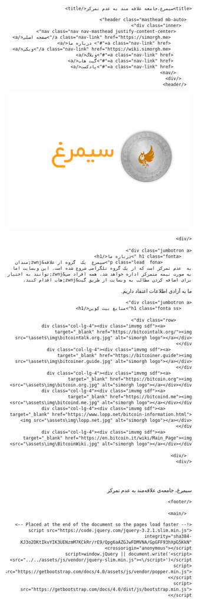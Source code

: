 <html lang="fa" dir="rtl"><head>
    <meta charset="utf-8">
    <meta name="viewport" content="width=device-width, initial-scale=1, shrink-to-fit=no">
    <meta name="description" content="سیمرغ جامعه علاقه مند به عدم تمرکز">


    <title>سیمرغ،جامعه علاقه مند به عدم تمرکز</title>

<link rel="stylesheet" type="text/css" href="https://getbootstrap.com/docs/4.0/dist/css/bootstrap.min.css">
<link rel="stylesheet" href="https://use.fontawesome.com/releases/v5.7.0/css/all.css" integrity="sha384-lZN37f5QGtY3VHgisS14W3ExzMWZxybE1SJSEsQp9S+oqd12jhcu+A56Ebc1zFSJ" crossorigin="anonymous">
    <!-- Custom styles for this template -->
    <link href="assets\css\style.css" rel="stylesheet">
  </head>

  <body class="text-center">
   <main role="main" class="cover-container">
    <div class="container hh">

      <header class="masthead mb-auto">
        <div class="inner">
          <nav class="nav nav-masthead justify-content-center">
            <a class="nav-link" href="https://simorgh.me/">صفحه اصلی</a>
            <a class="nav-link" href="#"> درباره ما</a>
            <a class="nav-link" href="https://wiki.simorgh.me/">ویکی</a>
		   <a class="nav-link" href="#">وبلاگ</a>
		   <a class="nav-link" href="#">گیت هاب</a>
		   <a class="nav-link" href="#">پادکست</a>
          </nav>
        </div>
      </header>
<div role="main" class="inner cover">

<div class="immg"><a href="default.asp"><img src="\assets\img\logo.png" alt="simorgh logo"></a></div>

</div>


	  
    </div>
    
	<div class="jumbotron a">
        <h1 class="fonta ">درباره ما</h1>
               <p class="lead  fona">سیمرغ  یک  گروه از علاقه&zwnj;مندان  به  عدم تمرکز است که از یک گروه تلگرامی شروع شده است. این وبسایت اما به صورت نیمه متمرکز اداره خواهد شد. همه افراد می&zwnj;توانند به اختیار برای اضافه کردن مطالب به وبسایت از طریق گیت&zwnj;هاب اقدام کنند.

ما به آزادی اطلاعات اعتقاد داریم.</p>
      </div>
	
	<div class="jumbotron a">
        <h1 class="fonta ss">منابع بیت کوین</h1>
          
		  <div class="row">
              <div class="col-lg-4"><div class="imvmg sdf"><a target="_blank" href="https://bitcointalk.org/"><img src="\assets\img\bitcointalk.org.jpg" alt="simorgh logo"></a></div></div>
			<div class="col-lg-4"><div class="imvmg sdf"><a target="_blank" href="https://bitcoiner.guide"><img src="\assets\img\bitcoiner.guide.jpg" alt="simorgh logo"></a></div></div>
			<div class="col-lg-4"><div class="imvmg sdf"><a target="_blank" href="https://bitcoin.org"><img src="\assets\img\bitcoin.org.jpg" alt="simorgh logo"></a></div></div>
			  <div class="col-lg-4"><div class="imvmg sdf"><a target="_blank" href="https://bitcoind.me"><img src="\assets\img\bitcoind.me.jpg" alt="simorgh logo"></a></div></div>
			  <div class="col-lg-4"><div class="imvmg sdf"><a target="_blank" href="https://www.lopp.net/bitcoin-information.html"><img src="\assets\img\lopp.net.jpg" alt="simorgh logo"></a></div></div>
			  <div class="col-lg-4"><div class="imvmg sdf"><a target="_blank" href="https://en.bitcoin.it/wiki/Main_Page"><img src="\assets\img\BitcoinWiki.jpg" alt="simorgh logo"></a></div></div>

      </div>
	</div>

 

	

	
    
<br><br>

  
<footer class="cover-container ">
   
   <p class="float-right fonta thy">سیمرغ، جامعه‌ی علاقه‌مند به عدم تمرکز</p>   <div class="float-left as">
	   <a target="_blank" href="https://twitter.com/simorgh_bc"><i class="fab fa-twitter-square" style="font-size: 36px;color: #969696;"></i></a>
			   <a target="_blank" href="https://www.facebook.com/profile.php?id=100073400014882"><i class="fab fa-facebook-square" style="font-size: 36px;color: #969696;"></i></a>
			   <a target="_blank" href="https://www.reddit.com/user/simorgh_bc/"><i class="fab fa-reddit-square" style="font-size: 36px;color: #969696;"></i></a>
			   <a target="_blank" href="https://www.instagram.com/simorgh_bc/"><i class="fab fa-instagram" style="font-size: 36px;color: #969696;"></i></a>
			   <a target="_blank" href="https://github.com/simorgh-bc"><i class="fab fa-github-square" style="font-size: 36px;color: #969696;"></i></a>
			   <a target="_blank" href=""><i class="fab fa-youtube" style="font-size:40px;color: #969696;"></i></a> 
     </div>   

    </footer>
	
      </main>	
  <!-- Bootstrap core JavaScript
    ================================================== -->
    <!-- Placed at the end of the document so the pages load faster -->
    <script src="https://code.jquery.com/jquery-3.2.1.slim.min.js" integrity="sha384-KJ3o2DKtIkvYIK3UENzmM7KCkRr/rE9/Qpg6aAZGJwFDMVNA/GpGFF93hXpG5KkN" crossorigin="anonymous"></script>
    <script>window.jQuery || document.write('<script src="../../assets/js/vendor/jquery-slim.min.js"><\/script>')</script>
    <script src="https://getbootstrap.com/docs/4.0/assets/js/vendor/popper.min.js"></script>
    <script src="https://getbootstrap.com/docs/4.0/dist/js/bootstrap.min.js"></script>
  

</body></html>
